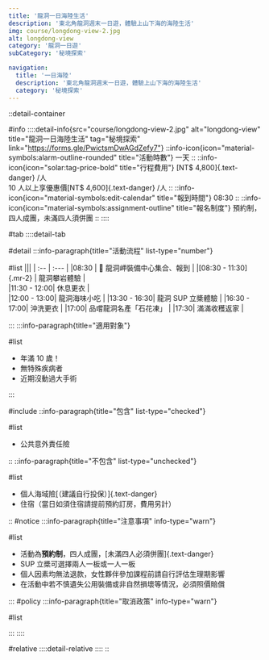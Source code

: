 ```yaml
---
title: '龍洞一日海陸生活'
description: '東北角龍洞週末一日遊，體驗上山下海的海陸生活'
img: course/longdong-view-2.jpg
alt: longdong-view
category: '龍洞一日遊'
subCategory: '秘境探索'

navigation:
  title: '一日海陸'
  description: '東北角龍洞週末一日遊，體驗上山下海的海陸生活'
  category: '秘境探索'
---
```


::detail-container

#info
::::detail-info{src="course/longdong-view-2.jpg" alt="longdong-view" title="龍洞一日海陸生活" tag="秘境探索" link="https://forms.gle/PwictsmDwAGdZefy7"}
::info-icon{icon="material-symbols:alarm-outline-rounded" title="活動時數"}
一天
::
::info-icon{icon="solar:tag-price-bold" title="行程費用"}
[NT$ 4,800]{.text-danger} /人
<br />
10 人以上享優惠價[NT$ 4,600]{.text-danger} /人
::
::info-icon{icon="material-symbols:edit-calendar" title="報到時間"}
08:30
::
::info-icon{icon="material-symbols:assignment-outline" title="報名制度"}
預約制，四人成團，未滿四人須併團
::
::::

#tab
::::detail-tab

#detail
:::info-paragraph{title="活動流程" list-type="number"}

#list
|||
| :-- | :--- |
|08:30 | :triangular_flag_on_post: 龍洞岬裝備中心集合、報到 |
|[08:30 - 11:30]{.mr-2} | 龍洞攀岩體驗 |  
|11:30 - 12:00| 休息更衣 |  
|12:00 - 13:00| 龍洞海味小吃 |
|13:30 - 16:30| 龍洞 SUP 立槳體驗 |
|16:30 - 17:00| 沖洗更衣 |
|17:00| 品嚐龍洞名產「石花凍」 |
|17:30| 滿滿收穫返家 |

:::
:::info-paragraph{title="適用對象"}

#list

- 年滿 10 歲！
- 無特殊疾病者
- 近期沒動過大手術

:::

#include
::info-paragraph{title="包含" list-type="checked"}

#list

- 公共意外責任險

::
::info-paragraph{title="不包含" list-type="unchecked"}

#list

- 個人海域險[（建議自行投保）]{.text-danger}
- 住宿（當日如須住宿請提前預約訂房，費用另計）

::
#notice
:::info-paragraph{title="注意事項" info-type="warn"}

#list

- 活動為**預約制**，四人成團，[未滿四人必須併團]{.text-danger}
- SUP 立槳可選擇兩人一板或一人一板
- 個人因素均無法退款，女性夥伴參加課程前請自行評估生理期影響
- 在活動中若不慎遺失公用裝備或非自然損壞等情況，必須照價賠償

:::
#policy
:::info-paragraph{title="取消政策" info-type="warn"}

#list

:::
::::

#relative
::::detail-relative
::::
::

